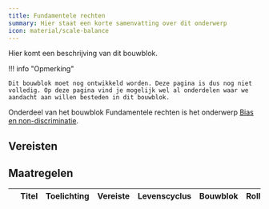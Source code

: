 ```yaml
---
title: Fundamentele rechten
summary: Hier staat een korte samenvatting over dit onderwerp
icon: material/scale-balance
---
```


Hier komt een beschrijving van dit bouwblok.

!!! info "Opmerking"

    Dit bouwblok moet nog ontwikkeld worden. Deze pagina is dus nog niet volledig. Op deze pagina vind je mogelijk wel al onderdelen waar we aandacht aan willen besteden in dit bouwblok. 

Onderdeel van het bouwblok Fundamentele rechten is het onderwerp [Bias en non-discriminatie](non-discriminatie.md). 

## Vereisten

<!-- list_vereisten bouwblok/fundamentele-rechten -->

## Maatregelen

<!-- list_maatregelen bouwblok/fundamentele-rechten -->
<div class="maatregelen-list">
  <table id="instrument-table">
    <thead>
      <tr>
        <th></th>
        <th>Titel</th>
        <th>Toelichting</th>
        <th>Vereiste</th>
        <th>Levenscyclus</th>
        <th>Bouwblok</th>
        <th>Rollen</th>
      </tr>
    </thead>
    <tbody class="instrument-list-body">
      <!-- Instruments will be dynamically added here -->
    </tbody>
  </table>
</div>

    

 